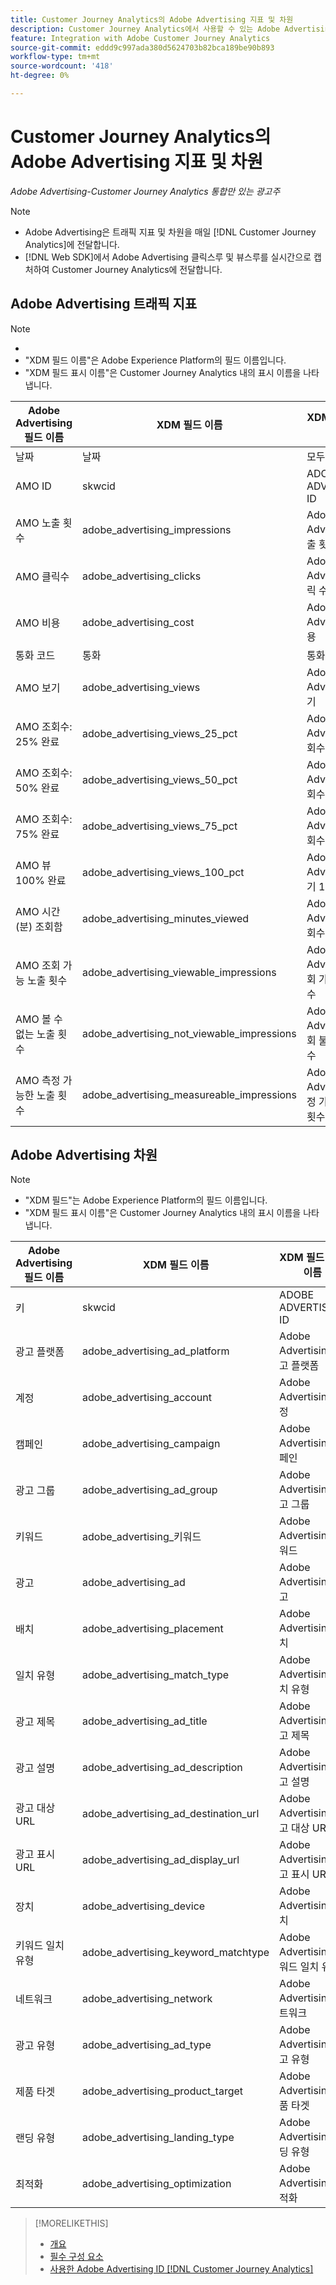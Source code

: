 ```yaml
---
title: Customer Journey Analytics의 Adobe Advertising 지표 및 차원
description: Customer Journey Analytics에서 사용할 수 있는 Adobe Advertising 지표 및 차원을 참조하십시오.
feature: Integration with Adobe Customer Journey Analytics
source-git-commit: eddd9c997ada380d5624703b82bca189be90b893
workflow-type: tm+mt
source-wordcount: '418'
ht-degree: 0%

---
```


# Customer Journey Analytics의 Adobe Advertising 지표 및 차원

*Adobe Advertising-Customer Journey Analytics 통합만 있는 광고주*

>[!NOTE]
>
>* Adobe Advertising은 트래픽 지표 및 차원을 매일 [!DNL Customer Journey Analytics]에 전달합니다.
>* [!DNL Web SDK]에서 Adobe Advertising 클릭스루 및 뷰스루를 실시간으로 캡처하여 Customer Journey Analytics에 전달합니다.

## Adobe Advertising 트래픽 지표

<!-- Verify column names -->

>[!NOTE]
>
>* &#x200B;
>* &quot;XDM 필드 이름&quot;은 Adobe Experience Platform의 필드 이름입니다.
>* &quot;XDM 필드 표시 이름&quot;은 Customer Journey Analytics 내의 표시 이름을 나타냅니다.

| Adobe Advertising 필드 이름 | XDM 필드 이름 | XDM 필드 표시 이름 | Source |
|------------------------------|----------------|------------------------|--------|
| 날짜 | 날짜 | 모두 | |
| AMO ID | skwcid | ADOBE ADVERTISING ID | 모두 |
| AMO 노출 횟수 | adobe_advertising_impressions | Adobe Advertising 노출 횟수 | 모두 |
| AMO 클릭수 | adobe_advertising_clicks | Adobe Advertising 클릭 수 | 모두 |
| AMO 비용 | adobe_advertising_cost | Adobe Advertising 비용 | 모두 |
| 통화 코드 | 통화 | 통화 | 모두 |
| AMO 보기 | adobe_advertising_views | Adobe Advertising 보기 | Ad Cloud DSP |
| AMO 조회수: 25% 완료 | adobe_advertising_views_25_pct | Adobe Advertising 조회수 25% 완료 | Ad Cloud DSP |
| AMO 조회수: 50% 완료 | adobe_advertising_views_50_pct | Adobe Advertising 조회수 50% 완료 | Ad Cloud DSP |
| AMO 조회수: 75% 완료 | adobe_advertising_views_75_pct | Adobe Advertising 조회수 75% 완료 | Ad Cloud DSP |
| AMO 뷰 100% 완료 | adobe_advertising_views_100_pct | Adobe Advertising 보기 100% 완료 | Ad Cloud DSP |
| AMO 시간(분) 조회함 | adobe_advertising_minutes_viewed | Adobe Advertising 조회수(분) | Ad Cloud DSP |
| AMO 조회 가능 노출 횟수 | adobe_advertising_viewable_impressions | Adobe Advertising 조회 가능 노출 횟수 | Ad Cloud DSP |
| AMO 볼 수 없는 노출 횟수 | adobe_advertising_not_viewable_impressions | Adobe Advertising 조회 불가 노출 횟수 | Ad Cloud DSP |
| AMO 측정 가능한 노출 횟수 | adobe_advertising_measureable_impressions | Adobe Advertising 측정 가능한 노출 횟수 | Ad Cloud DSP |

<!--
| Adobe Advertising Landing Page Views | adobe_advertising_landing_page_views | Adobe Advertising Landing Page Views | Meta Only |
| Adobe Advertising App Events | adobe_advertising_app_events | Adobe Advertising App Events | Meta Only |
| Adobe Advertising Engagements | adobe_advertising_engagements | Adobe Advertising Engagements | Meta Only |
| Adobe Advertising Ad Platform Conversions | adobe_advertising_ad_platform_conversions | Adobe Advertising Ad Platform Conversions | Meta Only |
| Adobe Advertising App Installs | adobe_advertising_app_installs | Adobe Advertising App Installs | Meta Only |
| Adobe Advertising Ad Platform Conversion Value | adobe_advertising_ad_platform_conversion_value | Adobe Advertising Ad Platform Conversion Value | Meta Only |
| Adobe Advertising Ad Platform Leads | adobe_advertising_ad_platform_leads | Adobe Advertising Ad Platform Leads | Meta Only |
| Adobe Advertising Page Like | adobe_advertising_page_like | Adobe Advertising Page Like | Meta Only |
| Adobe Advertising Phone Calls | adobe_advertising_phone_calls | Adobe Advertising Phone Calls | Meta Only |
| Adobe Advertising Messages | adobe_advertising_messages | Adobe Advertising Messages | Meta Only |
-->

## Adobe Advertising 차원

>[!NOTE]
>
>* &quot;XDM 필드&quot;는 Adobe Experience Platform의 필드 이름입니다.
>* &quot;XDM 필드 표시 이름&quot;은 Customer Journey Analytics 내의 표시 이름을 나타냅니다.

| Adobe Advertising 필드 이름 | XDM 필드 이름 | XDM 필드 표시 이름 | Source |
|------------------------------|----------------|------------------------|--------|
| 키 | skwcid | ADOBE ADVERTISING ID |
| 광고 플랫폼 | adobe_advertising_ad_platform | Adobe Advertising 광고 플랫폼 |
| 계정 | adobe_advertising_account | Adobe Advertising 계정 |
| 캠페인 | adobe_advertising_campaign | Adobe Advertising 캠페인 |
| 광고 그룹 | adobe_advertising_ad_group | Adobe Advertising 광고 그룹 |
| 키워드 | adobe_advertising_키워드 | Adobe Advertising 키워드 |
| 광고 | adobe_advertising_ad | Adobe Advertising 광고 |
| 배치 | adobe_advertising_placement | Adobe Advertising 배치 |
| 일치 유형 | adobe_advertising_match_type | Adobe Advertising 일치 유형 |
| 광고 제목 | adobe_advertising_ad_title | Adobe Advertising 광고 제목 |
| 광고 설명 | adobe_advertising_ad_description | Adobe Advertising 광고 설명 |
| 광고 대상 URL | adobe_advertising_ad_destination_url | Adobe Advertising 광고 대상 URL |
| 광고 표시 URL | adobe_advertising_ad_display_url | Adobe Advertising 광고 표시 URL |
| 장치 | adobe_advertising_device | Adobe Advertising 장치 |
| 키워드 일치 유형 | adobe_advertising_keyword_matchtype | Adobe Advertising 키워드 일치 유형 |
| 네트워크 | adobe_advertising_network | Adobe Advertising 네트워크 |
| 광고 유형 | adobe_advertising_ad_type | Adobe Advertising 광고 유형 |
| 제품 타겟 | adobe_advertising_product_target | Adobe Advertising 제품 타겟 |
| 랜딩 유형 | adobe_advertising_landing_type | Adobe Advertising 랜딩 유형 |
| 최적화 | adobe_advertising_optimization | Adobe Advertising 최적화 |

>[!MORELIKETHIS]
>
>* [개요](overview.md)
>* [필수 구성 요소](prerequisites.md)
>* [사용한 Adobe Advertising ID [!DNL Customer Journey Analytics]](ids.md)
